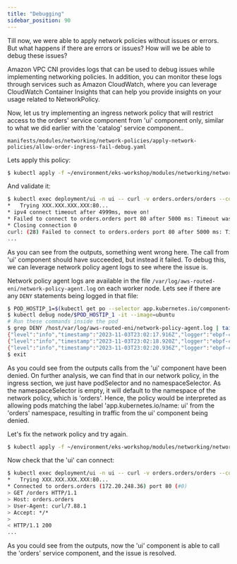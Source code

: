 ```yaml
---
title: "Debugging"
sidebar_position: 90
---
```


Till now, we were able to apply network policies without issues or errors. But what happens if there are errors or issues? How will we be able to debug these issues?

Amazon VPC CNI provides logs that can be used to debug issues while implementing networking policies. In addition, you can monitor these logs through services such as Amazon CloudWatch, where you can leverage CloudWatch Container Insights that can help you provide insights on your usage related to NetworkPolicy.

Now, let us try implementing an ingress network policy that will restrict access to the orders' service component from 'ui' component only, similar to what we did earlier with the 'catalog' service component..

```file
manifests/modules/networking/network-policies/apply-network-policies/allow-order-ingress-fail-debug.yaml
```

Lets apply this policy:

```bash wait=30
$ kubectl apply -f ~/environment/eks-workshop/modules/networking/network-policies/apply-network-policies/allow-order-ingress-fail-debug.yaml
```

And validate it:

```bash expectError=true
$ kubectl exec deployment/ui -n ui -- curl -v orders.orders/orders --connect-timeout 5
*   Trying XXX.XXX.XXX.XXX:80...
* ipv4 connect timeout after 4999ms, move on!
* Failed to connect to orders.orders port 80 after 5000 ms: Timeout was reached
* Closing connection 0
curl: (28) Failed to connect to orders.orders port 80 after 5000 ms: Timeout was reached
...
```

As you can see from the outputs, something went wrong here. The call from 'ui' component should have succeeded, but instead it failed. To debug this, we can leverage network policy agent logs to see where the issue is.

Network policy agent logs are available in the file `/var/log/aws-routed-eni/network-policy-agent.log` on each worker node. Lets see if there are any `DENY` statements being logged in that file:

```bash test=false
$ POD_HOSTIP_1=$(kubectl get po --selector app.kubernetes.io/component=service -n orders -o json | jq -r '.items[0].spec.nodeName')
$ kubectl debug node/$POD_HOSTIP_1 -it --image=ubuntu
# Run these commands inside the pod
$ grep DENY /host/var/log/aws-routed-eni/network-policy-agent.log | tail -5
{"level":"info","timestamp":"2023-11-03T23:02:17.916Z","logger":"ebpf-client","msg":"Flow Info:  ","Src IP":"10.42.190.65","Src Port":55986,"Dest IP":"10.42.117.209","Dest Port":8080,"Proto":"TCP","Verdict":"DENY"}
{"level":"info","timestamp":"2023-11-03T23:02:18.920Z","logger":"ebpf-client","msg":"Flow Info:  ","Src IP":"10.42.190.65","Src Port":55986,"Dest IP":"10.42.117.209","Dest Port":8080,"Proto":"TCP","Verdict":"DENY"}
{"level":"info","timestamp":"2023-11-03T23:02:20.936Z","logger":"ebpf-client","msg":"Flow Info:  ","Src IP":"10.42.190.65","Src Port":55986,"Dest IP":"10.42.117.209","Dest Port":8080,"Proto":"TCP","Verdict":"DENY"}
$ exit
```

As you could see from the outputs calls from the 'ui' component have been denied. On further analysis, we can find that in our network policy, in the ingress section, we just have podSelector and no namespaceSelector. As the namespaceSelector is empty, it will default to the namespace of the network policy, which is 'orders'. Hence, the policy would be interpreted as allowing pods matching the label 'app.kubernetes.io/name: ui' from the 'orders' namespace, resulting in traffic from the ui' component being denied.

Let's fix the network policy and try again.

```bash wait=30
$ kubectl apply -f ~/environment/eks-workshop/modules/networking/network-policies/apply-network-policies/allow-order-ingress-success-debug.yaml
```

Now check that the 'ui' can connect:

```bash
$ kubectl exec deployment/ui -n ui -- curl -v orders.orders/orders --connect-timeout 5
*   Trying XXX.XXX.XXX.XXX:80...
* Connected to orders.orders (172.20.248.36) port 80 (#0)
> GET /orders HTTP/1.1
> Host: orders.orders
> User-Agent: curl/7.88.1
> Accept: */*
>
< HTTP/1.1 200
...
```

As you could see from the outputs, now the 'ui' component is able to call the 'orders' service component, and the issue is resolved.
